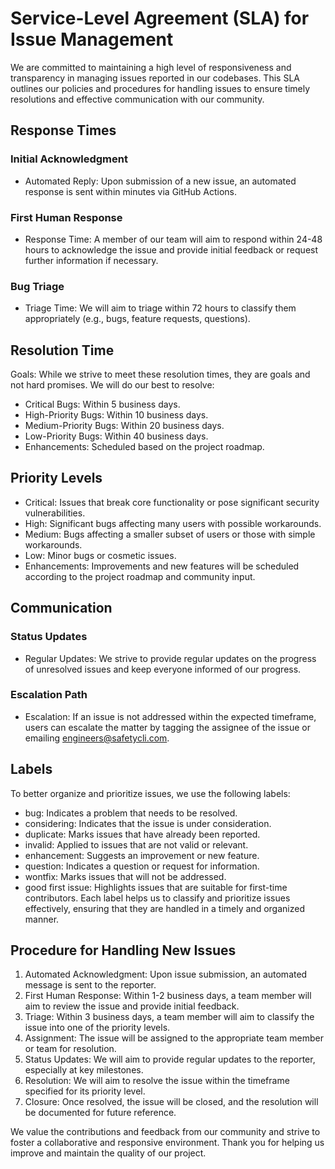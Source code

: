 # Service-Level Agreement (SLA) for Issue Management

We are committed to maintaining a high level of responsiveness and transparency in managing issues reported in our codebases. This SLA outlines our policies and procedures for handling issues to ensure timely resolutions and effective communication with our community.


## Response Times

### Initial Acknowledgment
* Automated Reply: Upon submission of a new issue, an automated response is sent within minutes via GitHub Actions.
### First Human Response
* Response Time: A member of our team will aim to respond within 24-48 hours to acknowledge the issue and provide initial feedback or request further information if necessary.
### Bug Triage
* Triage Time: We will aim to triage within 72 hours to classify them appropriately (e.g., bugs, feature requests, questions).

## Resolution Time
Goals: While we strive to meet these resolution times, they are goals and not hard promises. We will do our best to resolve:
* Critical Bugs: Within 5 business days.
* High-Priority Bugs: Within 10 business days.
* Medium-Priority Bugs: Within 20 business days.
* Low-Priority Bugs: Within 40 business days.
* Enhancements: Scheduled based on the project roadmap.

## Priority Levels
* Critical: Issues that break core functionality or pose significant security vulnerabilities.
* High: Significant bugs affecting many users with possible workarounds.
* Medium: Bugs affecting a smaller subset of users or those with simple workarounds.
* Low: Minor bugs or cosmetic issues.
* Enhancements: Improvements and new features will be scheduled according to the project roadmap and community input.

## Communication
### Status Updates
* Regular Updates: We strive to provide regular updates on the progress of unresolved issues and keep everyone informed of our progress.

### Escalation Path
* Escalation: If an issue is not addressed within the expected timeframe, users can escalate the matter by tagging the assignee of the issue or emailing [engineers@safetycli.com](mailto:engineers@safetycli.com).

## Labels
To better organize and prioritize issues, we use the following labels:
* bug: Indicates a problem that needs to be resolved.
* considering: Indicates that the issue is under consideration.
* duplicate: Marks issues that have already been reported.
* invalid: Applied to issues that are not valid or relevant.
* enhancement: Suggests an improvement or new feature.
* question: Indicates a question or request for information.
* wontfix: Marks issues that will not be addressed.
* good first issue: Highlights issues that are suitable for first-time contributors.
Each label helps us to classify and prioritize issues effectively, ensuring that they are handled in a timely and organized manner.


## Procedure for Handling New Issues
1. Automated Acknowledgment: Upon issue submission, an automated message is sent to the reporter.
2. First Human Response: Within 1-2 business days, a team member will aim to review the issue and provide initial feedback.
3. Triage: Within 3 business days, a team member will aim to classify the issue into one of the priority levels.
4. Assignment: The issue will be assigned to the appropriate team member or team for resolution.
5. Status Updates: We will aim to provide regular updates to the reporter, especially at key milestones.
6. Resolution: We will aim to resolve the issue within the timeframe specified for its priority level.
7. Closure: Once resolved, the issue will be closed, and the resolution will be documented for future reference.

We value the contributions and feedback from our community and strive to foster a collaborative and responsive environment. Thank you for helping us improve and maintain the quality of our project.
